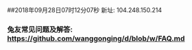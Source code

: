 ##2018年09月28日07时12分07秒 新址: 104.248.150.214
### 兔友常见问题及解答: https://github.com/wanggonging/d/blob/w/FAQ.md
